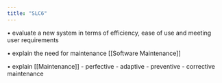 ```yaml
---
title: "SLC6"
---
```

• evaluate a new system in terms of efficiency, ease of use and meeting user requirements

• explain the need for maintenance [[Software Maintenance]]

• explain [[Maintenance]]
	- perfective
	-  adaptive
	-  preventive
	-  corrective maintenance 